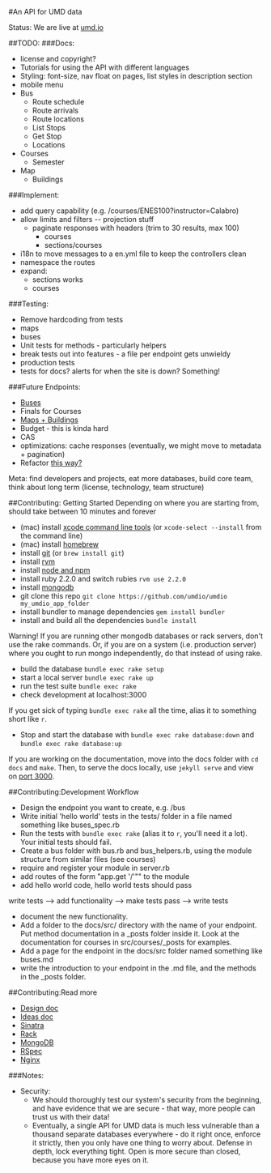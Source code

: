 #An API for UMD data 

Status: We are live at [umd.io](http://umd.io)

##TODO:
###Docs:
  - license and copyright?
  - Tutorials for using the API with different languages
  - Styling: font-size, nav float on pages, list styles in description section
  - mobile menu
  - Bus
    - Route schedule
    - Route arrivals
    - Route locations
    - List Stops
    - Get Stop
    - Locations
  - Courses
    - Semester
  - Map
    - Buildings

###Implement:
  - add query capability (e.g. /courses/ENES100?instructor=Calabro)
  - allow limits and filters -- projection stuff
    - paginate responses with headers (trim to 30 results, max 100)
	  - courses
	  - sections/courses
  - i18n to move messages to a en.yml file to keep the controllers clean
  - namespace the routes
  - expand:
    - sections works
    - courses

###Testing:
  - Remove hardcoding from tests
  - maps
  - buses
  - Unit tests for methods - particularly helpers
  - break tests out into features - a file per endpoint gets unwieldy
  - production tests
  - tests for docs? alerts for when the site is down? Something!

###Future Endpoints:
  - [Buses](http://api-portal.anypoint.mulesoft.com/nextbus/api/nextbus-api)
  - Finals for Courses
  - [Maps + Buildings](http://maps.umd.edu/arcgis/rest/services)
  - Budget - this is kinda hard
  - CAS
- optimizations: cache responses (eventually, we might move to metadata + pagination)
- Refactor [this way?](http://stackoverflow.com/questions/5015471/using-sinatra-for-larger-projects-via-multiple-files)

Meta: find developers and projects, eat more databases, build core team, think about long term (license, technology, team structure)

##Contributing: Getting Started
Depending on where you are starting from, should take between 10 minutes and forever

-  (mac) install [xcode command line tools](https://developer.apple.com/xcode/) (or `xcode-select --install` from the command line)
- (mac) install [homebrew](http://brew.sh/)
- install [git](http://git-scm.com/) (or `brew install git`)
- install [rvm](https://rvm.io/rvm/install)
- install [node and npm](https://github.com/joyent/node/wiki/Installing-Node.js-via-package-manager)
- install ruby 2.2.0 and switch rubies `rvm use 2.2.0`
- install [mongodb](http://docs.mongodb.org/manual/installation/)
- git clone this repo `git clone https://github.com/umdio/umdio my_umdio_app_folder`
- install bundler to manage dependencies `gem install bundler`
- install and build all the dependencies `bundle install`

Warning! If you are running other mongodb databases or rack servers, don't use the rake commands. Or, if you are on a system (i.e. production server) where you ought to run mongo independently, do that instead of using rake.

- build the database `bundle exec rake setup`
- start a local server `bundle exec rake up`
- run the test suite `bundle exec rake`
- check development at localhost:3000

If you get sick of typing `bundle exec rake` all the time, alias it to something short like `r`.

- Stop and start the database with `bundle exec rake database:down` and `bundle exec rake database:up`

If you are working on the documentation, move into the docs folder with `cd docs` and `make`. Then, to serve the docs locally, use `jekyll serve` and view on [port 3000](localhost:3000).

##Contributing:Development Workflow
- Design the endpoint you want to create, e.g. /bus
- Write initial 'hello world' tests in the tests/ folder in a file named something like buses_spec.rb
- Run the tests with `bundle exec rake` (alias it to `r`, you'll need it a lot). Your initial tests should fail.
- Create a bus folder with bus.rb and bus_helpers.rb, using the module structure from similar files (see courses)
- require and register your module in server.rb
- add routes of the form "app.get '/<endpoint>'""  to the module
- add hello world code, hello world tests should pass

write tests --> add functionality --> make tests pass --> write tests

- document the new functionality.
- Add a folder to the docs/src/ directory with the name of your endpoint. Put method documentation in a \_posts folder inside it. Look at the documentation for courses in src/courses/\_posts for examples.
- Add a page for the endpoint in the docs/src folder named something like buses.md
- write the introduction to your endpoint in the <endpoint>.md file, and the methods in the _posts folder.

##Contributing:Read more
- [Design doc](https://docs.google.com/document/d/11uslF3ftvQ3It-NRXs7iRgI34S0MxvqV2S1jioXPcL0/edit?usp=sharing)
- [Ideas doc](https://docs.google.com/document/d/1WQ4w4_HSdkzNP1j0KqrHSYtiU8DEGoXnxHyC5FEp5sY/edit)
- [Sinatra](http://www.sinatrarb.com/)
- [Rack](http://rack.github.io/)
- [MongoDB](http://www.mongodb.org/)
- [RSpec](http://rspec.info/)
- [Nginx](http://nginx.org/en/docs/)

###Notes:
- Security: 
  - We should thoroughly test our system's security from the beginning, and have evidence that we are secure - that way, more people can trust us with their data!
  - Eventually, a single API for UMD data is much less vulnerable than a thousand separate databases everywhere - do it right once, enforce it strictly, then you only have one thing to worry about. Defense in depth, lock everything tight. Open is more secure than closed, because you have more eyes on it.
